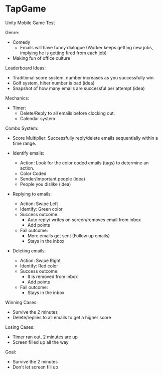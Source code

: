 # TapGame
Unity Mobile Game Test



Genre:
- Comedy
  - Emails will have funny dialogue (Worker keeps getting new jobs, implying he is getting fired from each job)
- Making fun of office culture

Leaderboard Ideas:
- Traditional score system, number increases as you successfully win
- Golf system, hiher number is bad (idea)
- Snapshot of how many emails are successful per attempt (idea)

Mechanics:
- Timer:
  - Delete/Reply to all emails before clocking out.
  - Calendar system 

Combo System:
 - Score Multiplier: Successfully reply/delete emails sequentially within a time range.

- Identify emails:
  - Action: Look for the color coded emails (tags) to determine an action.
  - Color Coded
  - Sender/Important people (idea)
  - People you dislike (idea)

- Replying to emails:
  - Action: Swipe Left
  - Identify: Green color
  - Success outcome: 
    - Auto reply/ writes on screen/removes email from inbox
    - Add points
  - Fail outcome: 
    - More emails get sent (Follow up emails)
    - Stays in the inbox

- Deleting emails:
  - Action: Swipe Right
  - Identify: Red color
  - Success outcome: 
    - It is removed from inbox
    - Add points
  - Fail outcome:
    - Stays in the inbox
  

Winning Cases:
- Survive the 2 minutes
- Delete/replies to all emails to get a higher score

Losing Cases:
- Timer ran out, 2 minutes are up
- Screen filled up all the way

Goal:
- Survive the 2 minutes
- Don't let screen fill up